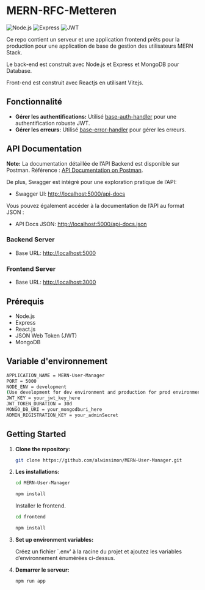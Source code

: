# MERN-RFC-Metteren

![Node.js](https://img.shields.io/badge/Node.js-v14.17.0-green)
![Express](https://img.shields.io/badge/Express-v4.17.1-blue)
![JWT](https://img.shields.io/badge/JSON%20Web%20Token-v8.5.1-orange)

Ce repo contient un serveur et une application frontend prêts pour la production pour une application de base de gestion des utilisateurs MERN Stack.  
 
 Le back-end est construit avec Node.js et Express et MongoDB pour Database.

 Front-end est construit avec Reactjs en utilisant Vitejs. 

## Fonctionnalité

- **Gérer les authentifications:** Utilisé [base-auth-handler](https://www.npmjs.com/package/base-auth-handler) pour une authentification robuste JWT.
- **Gérer les erreurs:** Utilisé [base-error-handler](https://www.npmjs.com/package/base-error-handler) pour gérer les erreurs.

## API Documentation

**Note:** La documentation détaillée de l’API Backend est disponible sur Postman. 
Référence : [API Documentation on Postman](https://documenter.getpostman.com/view/27773540/2s9YeG4qvf).

De plus, Swagger est intégré pour une exploration pratique de l’API:

- Swagger UI: [http://localhost:5000/api-docs](http://localhost:5000/api-docs)

Vous pouvez également accéder à la documentation de l’API au format JSON :

- API Docs JSON: [http://localhost:5000/api-docs.json](http://localhost:5000/api-docs.json)

### Backend Server
- Base URL: [http://localhost:5000](http://localhost:5000)

### Frontend Server
- Base URL: [http://localhost:3000](http://localhost:3000)

## Prérequis

- Node.js
- Express
- React.js
- JSON Web Token (JWT)
- MongoDB

## Variable d'environnement

```bash
APPLICATION_NAME = MERN-User-Manager  
PORT = 5000  
NODE_ENV = development  
(Use development for dev environment and production for prod environment)  
JWT_KEY = your_jwt_key_here  
JWT_TOKEN_DURATION = 30d  
MONGO_DB_URI = your_mongodburi_here  
ADMIN_REGISTRATION_KEY = your_adminSecret  
```

## Getting Started

1. **Clone the repository:**

   ```bash
   git clone https://github.com/alwinsimon/MERN-User-Manager.git
   ```

2. **Les installations:**

   ```bash
   cd MERN-User-Manager
   ```
   ```bash
   npm install
   ```

   Installer le frontend.
   ```bash
   cd frontend
   ```

   ```bash
   npm install
   ```

3. **Set up environment variables:**

   Créez un fichier `.env' à la racine du projet et ajoutez les variables d’environnement énumérées ci-dessus.

4. **Demarrer le serveur:**  

   ```bash
   npm run app
   ```
